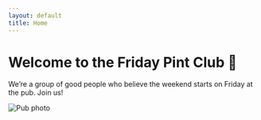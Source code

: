 ```yaml
---
layout: default
title: Home
---
```


# Welcome to the Friday Pint Club 🍻

We’re a group of good people who believe the weekend starts on Friday at the pub. Join us!

![Pub photo](/assets/images/pint.jpg)
